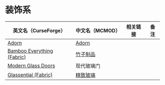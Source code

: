 # 装饰系

| 英文名（CurseForge）                                                                                | 中文名（MCMOD）                                  | 相关链接 | 备注 |
| --------------------------------------------------------------------------------------------------- | ------------------------------------------------ | -------- | ---- |
| [Adorn](https://www.curseforge.com/minecraft/mc-mods/adorn)                                         | [Adorn](https://www.mcmod.cn/class/1848.html)    |
| [Bamboo Everything (Fabric)](https://www.curseforge.com/minecraft/mc-mods/bamboo-everything-fabric) | [竹子制品](https://www.mcmod.cn/class/1819.html) |          |      |
| [Modern Glass Doors](https://www.curseforge.com/minecraft/mc-mods/modern-glass-doors)               | 现代玻璃门                                       |          |      |
| [Glassential (Fabric)](https://www.curseforge.com/minecraft/mc-mods/glassential-fabric)             | [精致玻璃](https://www.mcmod.cn/class/1769.html) |          |      |
